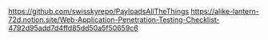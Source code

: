 https://github.com/swisskyrepo/PayloadsAllTheThings
https://alike-lantern-72d.notion.site/Web-Application-Penetration-Testing-Checklist-4792d95add7d4ffd85dd50a5f50659c6
